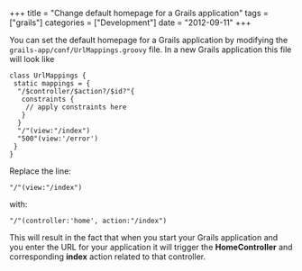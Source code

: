 +++
title 		= "Change default homepage for a Grails application"
tags 		= ["grails"]
categories	= ["Development"]
date		= "2012-09-11"
+++

You can set the default homepage for a Grails application by modifying the `grails-app/conf/UrlMappings.groovy` file. In a new Grails application this file will look like

	class UrlMappings {
	 static mappings = {
	  "/$controller/$action?/$id?"{
	   constraints {
	    // apply constraints here
	   }
	  }
	  "/"(view:"/index")
	  "500"(view:'/error')
	 }
	}

Replace the line: 

	"/"(view:"/index")

with: 

	"/"(controller:'home', action:"/index")

This will result in the fact that when you start your Grails application and you enter the URL for your application it will trigger the **HomeController** and corresponding **index** action related to that controller.